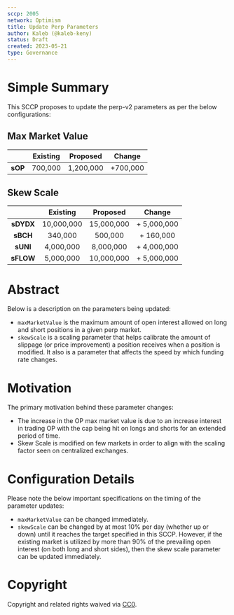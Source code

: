 ```yaml
---
sccp: 2005
network: Optimism
title: Update Perp Parameters
author: Kaleb (@kaleb-keny)
status: Draft
created: 2023-05-21
type: Governance
---
```


# Simple Summary

This SCCP proposes to update the perp-v2 parameters as per the below configurations:

## Max Market Value

|            | **Existing** | **Proposed** |  **Change** |
|:----------:|:------------:|:------------:|:-----------:|
|  **sOP**   |    700,000   |    1,200,000 |   +700,000  |

## Skew Scale

|              | **Existing** |  **Proposed** |    **Change**    |
|:------------:|:------------:|:-------------:|:----------------:|
|   **sDYDX**  |  10,000,000  |    15,000,000 |      + 5,000,000 |
|   **sBCH**   |  340,000     |    500,000    |      + 160,000   |
|   **sUNI**   | 4,000,000    |    8,000,000  |      + 4,000,000 |
|   **sFLOW**  | 5,000,000    |    10,000,000 |      + 5,000,000 |


# Abstract

Below is a description on the parameters being updated:
- `maxMarketValue` is the maximum amount of open interest allowed on long and short positions in a given perp market.
- `skewScale` is a scaling parameter that helps calibrate the amount of slippage (or price improvement) a position receives when a position is modified. It also is a parameter that affects the speed by which funding rate changes.

# Motivation

The primary motivation behind these parameter changes:
- The increase in the OP max market value is due to an increase interest in trading OP with the cap being hit on longs and shorts for an extended period of time.
- Skew Scale is modified on few markets in order to align with the scaling factor seen on centralized exchanges.

# Configuration Details

Please note the below important specifications on the timing of the parameter updates:
- `maxMarketValue` can be changed immediately.
- `skewScale` can be changed by at most 10% per day (whether up or down) until it reaches the target specified in this SCCP. However, if the existing market is utilized by more than 90% of the prevailing open interest (on both long and short sides), then the skew scale parameter can be updated immediately.

# Copyright

Copyright and related rights waived via [CC0](https://creativecommons.org/publicdomain/zero/1.0/).
